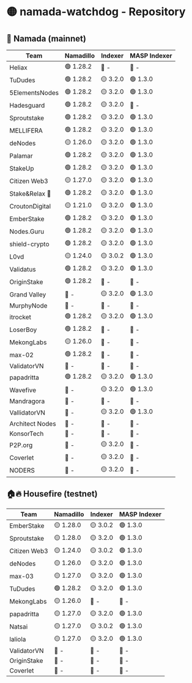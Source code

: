 # 🟡 namada-watchdog - Repository

## 🚀 Namada (mainnet)

| Team | Namadillo | Indexer | MASP Indexer |
|-|-|-|-|
| Heliax | 🟢 1.28.2 | 🔴 - | 🔴 - |
| TuDudes | 🟢 1.28.2 | 🟡 3.2.0 | 🟢 1.3.0 |
| 5ElementsNodes | 🟢 1.28.2 | 🟡 3.2.0 | 🟢 1.3.0 |
| Hadesguard | 🟢 1.28.2 | 🟡 3.2.0 | 🔴 - |
| Sproutstake | 🟢 1.28.2 | 🟡 3.2.0 | 🟢 1.3.0 |
| MELLIFERA | 🟢 1.28.2 | 🟡 3.2.0 | 🟢 1.3.0 |
| deNodes | 🟡 1.26.0 | 🟡 3.2.0 | 🟢 1.3.0 |
| Palamar | 🟢 1.28.2 | 🟡 3.2.0 | 🟢 1.3.0 |
| StakeUp | 🟢 1.28.2 | 🟡 3.2.0 | 🟢 1.3.0 |
| Citizen Web3 | 🟡 1.27.0 | 🟡 3.2.0 | 🟢 1.3.0 |
| Stake&Relax 🦥 | 🟢 1.28.2 | 🟡 3.2.0 | 🟢 1.3.0 |
| CroutonDigital | 🟡 1.21.0 | 🟡 3.2.0 | 🟢 1.3.0 |
| EmberStake | 🟢 1.28.2 | 🟡 3.2.0 | 🟢 1.3.0 |
| Nodes.Guru | 🟢 1.28.2 | 🟡 3.2.0 | 🟢 1.3.0 |
| shield-crypto | 🟢 1.28.2 | 🟡 3.2.0 | 🟢 1.3.0 |
| L0vd | 🟡 1.24.0 | 🟡 3.0.2 | 🟢 1.3.0 |
| Validatus | 🟢 1.28.2 | 🟡 3.2.0 | 🟢 1.3.0 |
| OriginStake | 🟢 1.28.2 | 🔴 - | 🔴 - |
| Grand Valley | 🔴 - | 🟡 3.2.0 | 🟢 1.3.0 |
| MurphyNode | 🔴 - | 🔴 - | 🔴 - |
| itrocket | 🟢 1.28.2 | 🟡 3.2.0 | 🟢 1.3.0 |
| LoserBoy | 🟢 1.28.2 | 🔴 - | 🔴 - |
| MekongLabs | 🟡 1.26.0 | 🔴 - | 🔴 - |
| max-02 | 🟢 1.28.2 | 🔴 - | 🔴 - |
| ValidatorVN | 🔴 - | 🔴 - | 🔴 - |
| papadritta | 🟢 1.28.2 | 🟡 3.2.0 | 🟢 1.3.0 |
| Wavefive | 🔴 - | 🟡 3.2.0 | 🟢 1.3.0 |
| Mandragora | 🔴 - | 🔴 - | 🔴 - |
| VallidatorVN | 🔴 - | 🟡 3.2.0 | 🟢 1.3.0 |
| Architect Nodes | 🔴 - | 🔴 - | 🔴 - |
| KonsorTech | 🔴 - | 🔴 - | 🔴 - |
| P2P.org | 🔴 - | 🟡 3.2.0 | 🔴 - |
| Coverlet | 🔴 - | 🟡 3.2.0 | 🔴 - |
| NODERS | 🔴 - | 🟡 3.2.0 | 🔴 - |

## 🏠🔥 Housefire (testnet)

| Team | Namadillo | Indexer | MASP Indexer |
|-|-|-|-|
| EmberStake | 🟡 1.28.0 | 🟡 3.0.2 | 🟢 1.3.0 |
| Sproutstake | 🟡 1.28.0 | 🟡 3.2.0 | 🟢 1.3.0 |
| Citizen Web3 | 🟡 1.24.0 | 🟡 3.0.2 | 🟢 1.3.0 |
| deNodes | 🟡 1.26.0 | 🟡 3.2.0 | 🟢 1.3.0 |
| max-03 | 🟡 1.27.0 | 🟡 3.2.0 | 🟢 1.3.0 |
| TuDudes | 🟢 1.28.2 | 🟡 3.2.0 | 🟢 1.3.0 |
| MekongLabs | 🟡 1.26.0 | 🔴 - | 🔴 - |
| papadritta | 🟡 1.27.0 | 🟡 3.2.0 | 🟢 1.3.0 |
| Natsai | 🟡 1.27.0 | 🟡 3.0.2 | 🟢 1.3.0 |
| laliola | 🟡 1.27.0 | 🟡 3.2.0 | 🟢 1.3.0 |
| ValidatorVN | 🔴 - | 🔴 - | 🔴 - |
| OriginStake | 🔴 - | 🔴 - | 🔴 - |
| Coverlet | 🔴 - | 🔴 - | 🔴 - |

